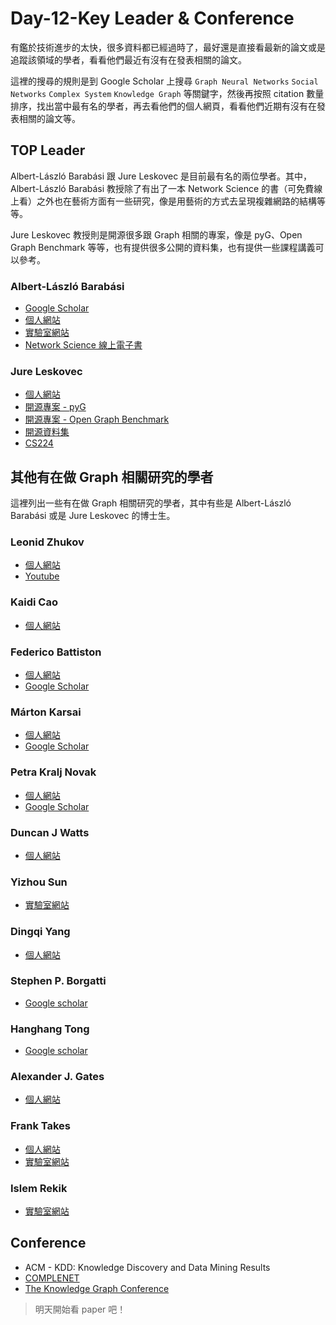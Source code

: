 # Day-12-Key Leader & Conference

有鑑於技術進步的太快，很多資料都已經過時了，最好還是直接看最新的論文或是追蹤該領域的學者，看看他們最近有沒有在發表相關的論文。

這裡的搜尋的規則是到 Google Scholar 上搜尋 `Graph Neural Networks` `Social Networks` `Complex System` `Knowledge Graph` 等關鍵字，然後再按照 citation 數量排序，找出當中最有名的學者，再去看他們的個人網頁，看看他們近期有沒有在發表相關的論文等。

## TOP Leader

Albert-László Barabási 跟 Jure Leskovec 是目前最有名的兩位學者。其中，Albert-László Barabási 教授除了有出了一本 Network Science 的書（可免費線上看）之外也在藝術方面有一些研究，像是用藝術的方式去呈現複雜網路的結構等等。

Jure Leskovec 教授則是開源很多跟 Graph 相關的專案，像是 pyG、Open Graph Benchmark 等等，也有提供很多公開的資料集，也有提供一些課程講義可以參考。

### Albert-László Barabási
- [Google Scholar](https://scholar.google.co.in/citations?hl=zh-TW&user=vsj2slIAAAAJ&view_op=list_works)
- [個人網站](https://barabasi.com/about/about)
- [實驗室網站](https://barabasilab.com)
- [Network Science 線上電子書](http://networksciencebook.com)
### Jure Leskovec
- [個人網站](https://cs.stanford.edu/~jure/)
- [開源專案 - pyG](https://www.pyg.org/)
- [開源專案 - Open Graph Benchmark](https://ogb.stanford.edu/)
- [開源資料集](http://snap.stanford.edu/data/)
- [CS224](http://web.stanford.edu/class/cs224w/)

## 其他有在做 Graph 相關研究的學者
這裡列出一些有在做 Graph 相關研究的學者，其中有些是 Albert-László Barabási 或是 Jure Leskovec 的博士生。

### Leonid Zhukov
- [個人網站](http://www.leonidzhukov.net/hse/2021/networks/index.html)
- [Youtube](https://www.youtube.com/c/LeonidZhukov)

### Kaidi Cao
- [個人網站](https://ai.stanford.edu/~kaidicao/)

### Federico Battiston
- [個人網站](https://people.ceu.edu/federico_battiston)
- [Google Scholar](https://scholar.google.co.uk/citations?hl=en&user=aDf1nroAAAAJ&view_op=list_works&sortby=pubdate)

### Márton Karsai
- [個人網站](https://www.martonkarsai.com/home)
- [Google Scholar](https://scholar.google.com/citations?hl=en&user=Pl9cdEYAAAAJ&view_op=list_works&sortby=pubdate)

### Petra Kralj Novak
- [個人網站](https://people.ceu.edu/petra_kralj-novak)
- [Google Scholar](https://scholar.google.com/citations?hl=en&user=P5_RcIQAAAAJ&view_op=list_works&sortby=pubdate)

### Duncan J Watts
- [個人網站](https://duncanjwatts.com)

### Yizhou Sun
- [實驗室網站](https://ucla-dm.github.io/DM_website/index.html)

### Dingqi Yang
- [個人網站](https://sites.google.com/site/yangdingqi/home?authuser=0)

### Stephen P. Borgatti
- [Google scholar](https://scholar.google.co.in/citations?hl=zh-TW&user=hlk4a4gAAAAJ)

### Hanghang Tong
- [Google scholar](https://scholar.google.co.in/citations?hl=zh-TW&user=RaINcuUAAAAJ&view_op=list_works&sortby=pubdate)

### Alexander J. Gates
- [個人網站](http://alexandergates.net)

### Frank Takes
- [個人網站](https://liacs.leidenuniv.nl/~takesfw/)
- [實驗室網站](https://cns.liacs.nl)

### Islem Rekik
- [實驗室網站](https://basira-lab.com)

## Conference
- ACM - KDD: Knowledge Discovery and Data Mining Results
- [COMPLENET](https://complenet.weebly.com)
- [The Knowledge Graph Conference](https://www.knowledgegraph.tech)

> 明天開始看 paper 吧！